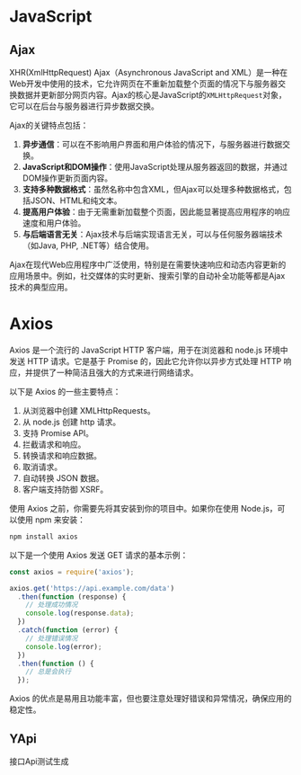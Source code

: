 # JavaScript
## Ajax
XHR(XmlHttpRequest)
Ajax（Asynchronous JavaScript and XML）是一种在Web开发中使用的技术，它允许网页在不重新加载整个页面的情况下与服务器交换数据并更新部分网页内容。Ajax的核心是JavaScript的`XMLHttpRequest`对象，它可以在后台与服务器进行异步数据交换。

Ajax的关键特点包括：

1. **异步通信**：可以在不影响用户界面和用户体验的情况下，与服务器进行数据交换。
2. **JavaScript和DOM操作**：使用JavaScript处理从服务器返回的数据，并通过DOM操作更新页面内容。
3. **支持多种数据格式**：虽然名称中包含XML，但Ajax可以处理多种数据格式，包括JSON、HTML和纯文本。
4. **提高用户体验**：由于无需重新加载整个页面，因此能显著提高应用程序的响应速度和用户体验。
5. **与后端语言无关**：Ajax技术与后端实现语言无关，可以与任何服务器端技术（如Java, PHP, .NET等）结合使用。

Ajax在现代Web应用程序中广泛使用，特别是在需要快速响应和动态内容更新的应用场景中。例如，社交媒体的实时更新、搜索引擎的自动补全功能等都是Ajax技术的典型应用。

# Axios
Axios 是一个流行的 JavaScript HTTP 客户端，用于在浏览器和 node.js 环境中发送 HTTP 请求。它是基于 Promise 的，因此它允许你以异步方式处理 HTTP 响应，并提供了一种简洁且强大的方式来进行网络请求。

以下是 Axios 的一些主要特点：

1. 从浏览器中创建 XMLHttpRequests。
2. 从 node.js 创建 http 请求。
3. 支持 Promise API。
4. 拦截请求和响应。
5. 转换请求和响应数据。
6. 取消请求。
7. 自动转换 JSON 数据。
8. 客户端支持防御 XSRF。

使用 Axios 之前，你需要先将其安装到你的项目中。如果你在使用 Node.js，可以使用 npm 来安装：

```bash
npm install axios
```

以下是一个使用 Axios 发送 GET 请求的基本示例：

```javascript
const axios = require('axios');

axios.get('https://api.example.com/data')
  .then(function (response) {
    // 处理成功情况
    console.log(response.data);
  })
  .catch(function (error) {
    // 处理错误情况
    console.log(error);
  })
  .then(function () {
    // 总是会执行
  });
```

Axios 的优点是易用且功能丰富，但也要注意处理好错误和异常情况，确保应用的稳定性。

## YApi
接口Api测试生成
